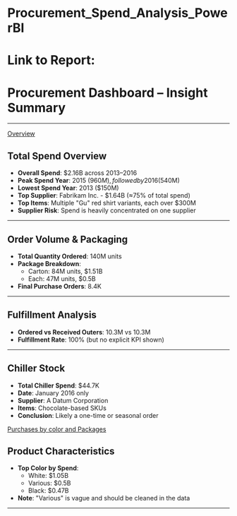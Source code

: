 # Procurement_Spend_Analysis_PowerBI

# Link to Report:


# Procurement Dashboard – Insight Summary

---

[Overview](https://github.com/hasiburahman2016/Procurement_Spend_Analysis_PowerBI/blob/main/Overview.jpg)
## Total Spend Overview

- **Overall Spend**: $2.16B across 2013–2016
- **Peak Spend Year**: 2015 ($960M), followed by 2016 ($540M)
- **Lowest Spend Year**: 2013 ($150M)
- **Top Supplier**: Fabrikam Inc. - $1.64B (≈75% of total spend)
- **Top Items**: Multiple "Gu" red shirt variants, each over $300M
- **Supplier Risk**: Spend is heavily concentrated on one supplier

---

## Order Volume & Packaging

- **Total Quantity Ordered**: 140M units
- **Package Breakdown**:
  - Carton: 84M units, $1.51B
  - Each: 47M units, $0.5B
- **Final Purchase Orders**: 8.4K

---
## Fulfillment Analysis

- **Ordered vs Received Outers**: 10.3M vs 10.3M
- **Fulfillment Rate**: 100% (but no explicit KPI shown)

---

## Chiller Stock

- **Total Chiller Spend**: $44.7K
- **Date**: January 2016 only
- **Supplier**: A Datum Corporation
- **Items**: Chocolate-based SKUs
- **Conclusion**: Likely a one-time or seasonal order

[Purchases by color and Packages](https://github.com/hasiburahman2016/Procurement_Spend_Analysis_PowerBI/blob/main/Purchases%20by%20color%20and%20Packages.jpg)

## Product Characteristics

- **Top Color by Spend**:
  - White: $1.05B
  - Various: $0.5B
  - Black: $0.47B
- **Note**: "Various" is vague and should be cleaned in the data

---
